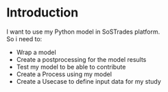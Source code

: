 # Introduction

I want to use my Python model in SoSTrades platform.\
So i need to:
* Wrap a model
* Create a postprocessing for the model results
* Test my model to be able to contribute
* Create a Process using my model
* Create a Usecase to define input data for my study